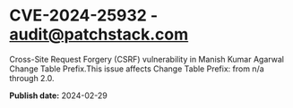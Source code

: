 # CVE-2024-25932 - audit@patchstack.com

Cross-Site Request Forgery (CSRF) vulnerability in Manish Kumar Agarwal Change Table Prefix.This issue affects Change Table Prefix: from n/a through 2.0.



**Publish date:** 2024-02-29
